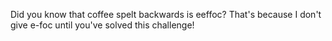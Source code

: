 Did you know that coffee spelt backwards is eeffoc? That's because I don't give e-foc until you've solved this challenge!
